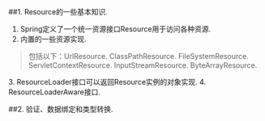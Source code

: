 ##1. Resource的一些基本知识.
1. Spring定义了一个统一资源接口Resource用于访问各种资源.
2. 内置的一些资源实现.
> 包括以下：UrlResource. ClassPathResource. FileSystemResource. ServletContextResource. InputStreamResource. ByteArrayResource.
<p>
3. ResourceLoader接口可以返回Resource实例的对象实现.
4. ResourceLoaderAware接口.

##2. 验证、数据绑定和类型转换.
